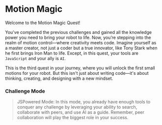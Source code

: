 # Motion Magic

Welcome to the Motion Magic Quest!

You've completed the previous challenges and gained all the knowledge power you need to bring your robot to life. Now, you’re stepping into the realm of motion control—where creativity meets code. Imagine yourself as a master creator, not just a coder but a true innovator, like Tony Stark when he first brings Iron Man to life. Except, in this quest, your tools are `JavaScript` and your ally is `AI`.

This is the third quest in your journey, where you will unlock the first small motions for your robot. But this isn't just about writing code—it's about thinking, creating, and designing with a new mindset.

### Challenge Mode

> JSPowered Mode: In this mode, you already have enough tools to conquer any challenge by leveraging your ability to search, collaborate with peers, and use AI as a guide. Remember, peer collaboration will play the biggest role in your success.
